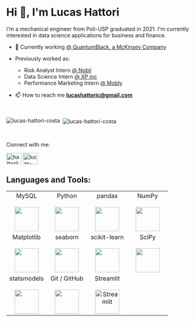 <h1 align="left">Hi 👋, I'm Lucas Hattori</h1>

I'm a mechanical engineer from Poli-USP graduated in 2021. I'm currently interested in data science applications for business and finance.

- 💼 Currently working [@ QuantumBlack, a McKinsey Company](https://www.quantumblack.com/)
- Previously worked as: 
  - Risk Analyst Intern [@ Nobli](https://nobli.com.br/)
  - Data Science Intern [@ XP inc](https://www.xpi.com.br/)
  - Performance Marketing Intern [@ Mobly](https://www.mobly.com.br/)

- 📫 How to reach me **lucashattoric@gmail.com**

<br>

<p><img align="left" src="https://github-readme-stats.vercel.app/api?username=lucas-hattori-costa&show_icons=true&locale=en" alt="lucas-hattori-costa" /></p>
<p>&nbsp;<img align="center" src="https://github-readme-stats.vercel.app/api/top-langs?username=lucas-hattori-costa&show_icons=true&locale=en&layout=compact" alt="lucas-hattori-costa" /></p>

<br>

<h align="left">Connect with me:</h3>
<p align="left">
<a href="https://twitter.com/hattorilucas" target="blank"><img align="center" src="https://raw.githubusercontent.com/rahuldkjain/github-profile-readme-generator/master/src/images/icons/Social/twitter.svg" alt="hattorilucas" height="30" width="40" /></a>
<a href="https://linkedin.com/in/lucas-hattori-costa" target="blank"><img align="center" src="https://raw.githubusercontent.com/rahuldkjain/github-profile-readme-generator/master/src/images/icons/Social/linked-in-alt.svg" alt="lucas-hattori-costa" height="30" width="40" /></a>
</p>

<h2 align="left">Languages and Tools:</h2>

<table>
  <tbody>
    <tr valign="top">
      <td width="25%" align="center">
        <span>MySQL</span><br><br>
        <img height="64px" src="https://cdn.svgporn.com/logos/mysql.svg">
      </td>
      <td width="25%" align="center">
        <span>Python</span><br><br>
        <img height="64px" src="https://cdn.svgporn.com/logos/python.svg">
      </td>
      <td width="25%" align="center">
        <span>pandas</span><br><br>
        <img height="64px" src="https://pandas.pydata.org/static/img/pandas_secondary_white.svg">
      </td>
      <td width="25%" align="center">
        <span>NumPy</span><br><br>
        <img height="64px" src="https://numpy.org/images/logos/numpy.svg">
      </td>
    </tr>
    <tr valign="top">
      <td width="25%" align="center">
        <span>Matplotlib</span><br><br>
        <img height="64px" src="https://matplotlib.org/_images/sphx_glr_logos2_001.png">
      </td>
      <td width="25%" align="center">
        <span>seaborn</span><br><br>
        <img height="64px" src="https://seaborn.pydata.org/_static/logo-wide-lightbg.svg">
      </td>
      <td width="25%" align="center">
        <span>scikit-learn</span><br><br>
        <img height="64px" src="https://scikit-learn.org/stable/_images/scikit-learn-logo-notext.png">
      </td>
      <td width="25%" align="center">
        <span>SciPy</span><br><br>
        <img height="64px" src="https://bids.berkeley.edu/sites/default/files/styles/450x254/public/projects/scipy_logo_450x254.png?itok=kcdZBxrP">
      </td>
    <tr valign="top">
      <td width="25%" align="center">
        <span>statsmodels</span><br><br>
        <img height="64px" src="https://www.statsmodels.org/stable/_images/statsmodels-logo-v2.svg">
      </td>
      <td width="25%" align="center">
        <span>Git / GitHub</span><br><br>
        <img height="64px" src="https://git-scm.com/images/logo@2x.png">
      </td>
      <td width="25%" align="center">
        <span>Streamlit</span><br><br>
        <a href="https://streamlit.io/"><img src="https://streamlit.io/images/brand/streamlit-logo-primary-colormark-lighttext.png" alt="Streamlit" style="height:64px;"></a>
      </td>
    </tr>
  </tbody>
</table>
